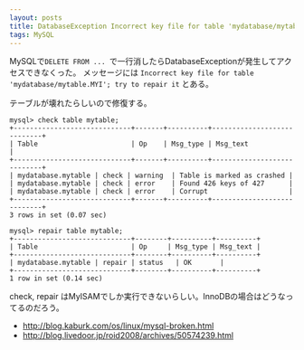 ```yaml
---
layout: posts
title: DatabaseException Incorrect key file for table 'mydatabase/mytable.MYI'; try to repair it 
tags: MySQL
---
```


MySQLで```DELETE FROM ... ```で一行消したらDatabaseExceptionが発生してアクセスできなくった。
メッセージには ```Incorrect key file for table 'mydatabase/mytable.MYI'; try to repair it``` とある。

テーブルが壊れたらしいので修復する。

    mysql> check table mytable;
    +-----------------------------+-------+----------+----------------------------+
    | Table                       | Op    | Msg_type | Msg_text                   |
    +-----------------------------+-------+----------+----------------------------+
    | mydatabase.mytable | check | warning  | Table is marked as crashed |
    | mydatabase.mytable | check | error    | Found 426 keys of 427      |
    | mydatabase.mytable | check | error    | Corrupt                    |
    +-----------------------------+-------+----------+----------------------------+
    3 rows in set (0.07 sec)

    mysql> repair table mytable;
    +-----------------------------+--------+----------+----------+
    | Table                       | Op     | Msg_type | Msg_text |
    +-----------------------------+--------+----------+----------+
    | mydatabase.mytable | repair | status   | OK       |
    +-----------------------------+--------+----------+----------+
    1 row in set (0.14 sec)

check, repair はMyISAMでしか実行できないらしい。InnoDBの場合はどうなってるのだろう。

- <http://blog.kaburk.com/os/linux/mysql-broken.html>
- <http://blog.livedoor.jp/roid2008/archives/50574239.html>


